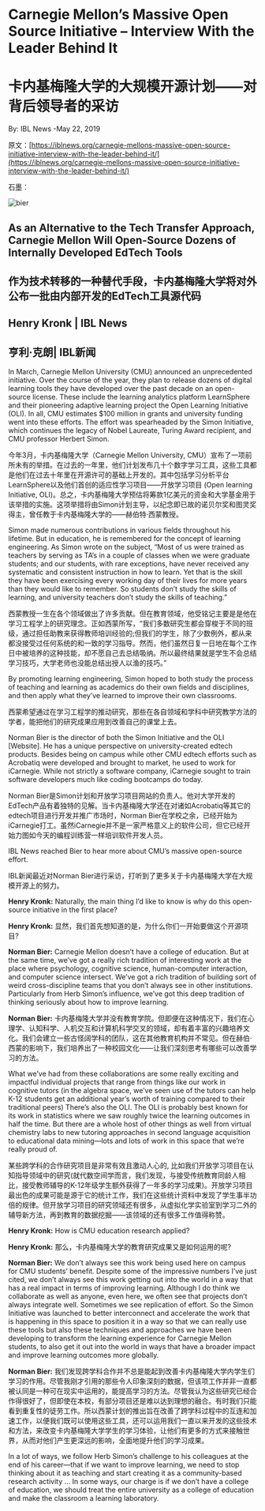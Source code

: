 
# Carnegie Mellon’s Massive Open Source Initiative – Interview With the Leader Behind It

# 卡内基梅隆大学的大规模开源计划——对背后领导者的采访

By: IBL News -May 22, 2019

原文：[https://iblnews.org/carnegie-mellons-massive-open-source-initiative-interview-with-the-leader-behind-it/](https://iblnews.org/carnegie-mellons-massive-open-source-initiative-interview-with-the-leader-behind-it/)

石墨：

![bier](https://iblnews.org/wp-content/uploads/2019/06/bier.jpg)

## As an Alternative to the Tech Transfer Approach, Carnegie Mellon Will Open-Source Dozens of Internally Developed EdTech Tools

## 作为技术转移的一种替代手段，卡内基梅隆大学将对外公布一批由内部开发的EdTech工具源代码

## Henry Kronk | IBL News

## 亨利·克朗| IBL新闻

In March, Carnegie Mellon University (CMU) announced an unprecedented initiative. Over the course of the year, they plan to release dozens of digital learning tools they have developed over the past decade on an open-source license. These include the learning analytics platform LearnSphere and their pioneering adaptive learning project the Open Learning Initiative (OLI). In all, CMU estimates $100 million in grants and university funding went into these efforts. The effort was spearheaded by the Simon Initiative, which continues the legacy of Nobel Laureate, Turing Award recipient, and CMU professor Herbert Simon.

今年3月，卡内基梅隆大学（Carnegie Mellon University, CMU）宣布了一项前所未有的举措。在过去的一年里，他们计划发布几十个数字学习工具，这些工具都是他们在过去十年里在开源许可的基础上开发的。其中包括学习分析平台LearnSphere以及他们首创的适应性学习项目——开放学习项目 (Open learning Initiative, OLI)。总之，卡内基梅隆大学预估将筹款1亿美元的资金和大学基金用于该举措的实施。这项举措将由Simon计划主导，以纪念即已故的诺贝尔奖和图灵奖得主，曾任教于卡内基梅隆大学的——赫伯特·西蒙教授。

Simon made numerous contributions in various fields throughout his lifetime. But in education, he is remembered for the concept of learning engineering. As Simon wrote on the subject, “Most of us were trained as teachers by serving as TA’s in a couple of classes when we were graduate students; and our students, with rare exceptions, have never received any systematic and consistent instruction in how to learn. Yet that is the skill they have been exercising every working day of their lives for more years than they would like to remember. So students don’t study the skills of learning, and university teachers don’t study the skills of teaching.”

西蒙教授一生在各个领域做出了许多贡献。但在教育领域，他受铭记主要是是他在学习工程学上的研究理念。正如西蒙所写，“我们多数研究生都会穿梭于不同的班级，通过担任助教来获得教师培训经验的;但我们的学生，除了少数例外，都从来都没接受过任何系统的和一致的学习指导。然而，他们虽然日复一日地在每个工作日中被培养的这种技能，却不愿自己去总结吸纳。所以最终结果就是学生不会总结学习技巧，大学老师也没能总结出授人以渔的技巧。”

By promoting learning engineering, Simon hoped to both study the process of teaching and learning as academics do their own fields and disciplines, and then apply what they’ve learned to improve their own classrooms.

西蒙希望通过在学习工程学的推动研究，那些在各自领域和学科中研究教学方法的学者，能把他们的研究成果应用到改善自己的课堂上去。

Norman Bier is the director of both the Simon Initiative and the OLI [Website]. He has a unique perspective on university-created edtech products. Besides being on campus while other CMU edtech efforts such as Acrobatiq were developed and brought to market, he used to work for iCarnegie. While not strictly a software company, iCarnegie sought to train software developers much like coding bootcamps do today.

Norman Bier是Simon计划和开放学习项目网站的负责人。他对大学开发的EdTech产品有着独特的见解。当卡内基梅隆大学还在对诸如Acrobatiq等其它的edtech项目进行开发并推广市场时，Norman Bier在学校之余，已经开始为iCarnegie打工。虽然iCarnegie并不是一家严格意义上的软件公司，但它已经开始力图如今天的编程训练营一样培训软件开发人员。

IBL News reached Bier to hear more about CMU’s massive open-source effort.

IBL新闻最近对Norman Bier进行采访，打听到了更多关于卡内基梅隆大学在大规模开源上的努力。

**Henry Kronk:** Naturally, the main thing I’d like to know is why do this open-source initiative in the first place?

**Henry Kronk:** 显然，我们首先想知道的是，为什么你们一开始要做这个开源项目?

**Norman Bier:** Carnegie Mellon doesn’t have a college of education. But at the same time, we’ve got a really rich tradition of interesting work at the place where psychology, cognitive science, human-computer interaction, and computer science intersect. We’ve got a rich tradition of building sort of weird cross-discipline teams that you don’t always see in other institutions. Particularly from Herb Simon’s influence, we’ve got this deep tradition of thinking seriously about how to improve learning.

**Norman Bier:** 卡内基梅隆大学并没有教育学院。但即便在这种情况下，我们在心理学、认知科学、人机交互和计算机科学交叉的领域，却有着丰富的兴趣培养文化。我们会建立一些古怪阔学科的团队，这在其他教育机构并不常见。但在赫伯·西蒙的影响下，我们培养出了一种校园文化——让我们深刻思考有哪些可以改善学习的方法。

What we’ve had from these collaborations are some really exciting and impactful individual projects that range from things like our work in cognitive tutors (in the algebra space, we’ve seen use of the tutors can help K-12 students get an additional year’s worth of training compared to their traditional peers) There’s also the OLI. The OLI is probably best known for its work in statistics where we saw roughly twice the learning outcomes in half the time. But there are a whole host of other things as well from virtual chemistry labs to new tutoring approaches in second language acquisition to educational data mining—lots and lots of work in this space that we’re really proud of.

某些跨学科的合作研究项目是非常有效且激动人心的, 比如我们开放学习项目在认知指导领域中的研究(就代数空间学而言，我们发现，与接受传统教育同龄人相比，接受教师辅导的K-12年级学生额外获得了一年多的学习成果)。开放学习项目最出色的成果可能是源于它的统计工作，我们在这些统计资料中发现了学生事半功倍的规律。但开放学习项目的研究领域还有很多，从虚拟化学实验室到学习二外的辅导新方法，再到教育的数据挖掘——该领域的还有很多工作值得称赞。

**Henry Kronk:** How is CMU education research applied?

**Henry Kronk:** 那么，卡内基梅隆大学的教育研究成果又是如何运用的呢?

**Norman Bier:** We don’t always see this work being used here on campus for CMU students’ benefit. Despite some of the impressive numbers I’ve just cited, we don’t always see this work getting out into the world in a way that has a real impact in terms of improving learning. Although I do think we collaborate as well as anyone, even here, we often see that projects don’t always integrate well. Sometimes we see replication of effort. So the Simon Initiative was launched to better interconnect and accelerate the work that is happening in this space to position it in a way so that we can really use these tools but also these techniques and approaches we have been developing to transform the learning experience for Carnegie Mellon students, to also get it out into the world in ways that have a broader impact and improve learning outcomes more globally.

**Norman Bier:** 我们发现跨学科合作并不总是能起到改善卡内基梅隆大学内学生们学习的作用。尽管我刚才引用的那些令人印象深刻的数据，但该项工作并非一直都被认同是一种可在现实中运用的，能提高学习的方法。尽管我认为这些研究已经合作得很好了，但即使在本校，有部分项目还是难以达到理想的融合。有时我们只能看到重复性的徒劳工作。所以西蒙计划的推出旨在改善了跨学科过程中的互连和加速工作，以便我们既可以使用这些工具，还可以运用我们一直以来开发的这些技术和方法，来改变卡内基梅隆大学学生的学习体验，让他们有更多的方式来接触世界，从而对他们产生更深远的影响，全面地提升他们的学习成果。

In a lot of ways, we follow Herb Simon’s challenge to his colleagues at the end of his career—that if we want to improve learning, we need to stop thinking about it as teaching and start creating it as a community-based research activity … In some ways, our charge is if we don’t have a college of education, we should treat the entire university as a college of education and make the classroom a learning laboratory.

